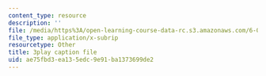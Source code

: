 ```yaml
---
content_type: resource
description: ''
file: /media/https%3A/open-learning-course-data-rc.s3.amazonaws.com/6-042j-mathematics-for-computer-science-spring-2015/ae75fbd3ea135edc9e91ba1373699de2_FkfsmwAtDdY.vtt
file_type: application/x-subrip
resourcetype: Other
title: 3play caption file
uid: ae75fbd3-ea13-5edc-9e91-ba1373699de2
---
```

